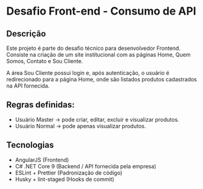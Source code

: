 # Desafio Front-end - Consumo de API

## Descrição
Este projeto é parte do desafio técnico para desenvolvedor Frontend.
Consiste na criação de um site institucional com as páginas Home, Quem Somos, Contato e Sou Cliente.

A área Sou Cliente possui login e, após autenticação, o usuário é redirecionado para a página Home, onde são listados produtos cadastrados na API fornecida.

## Regras definidas:
- Usuário Master → pode criar, editar, excluir e visualizar produtos.
- Usuário Normal → pode apenas visualizar produtos.

## Tecnologias
- AngularJS (Frontend)
- C# .NET Core 9 (Backend / API fornecida pela empresa)
- ESLint + Prettier (Padronização de código)
- Husky + lint-staged (Hooks de commit)

